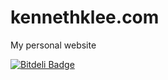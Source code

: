 kennethklee.com
===============

My personal website


[![Bitdeli Badge](https://d2weczhvl823v0.cloudfront.net/kennethklee/kennethklee.com/trend.png)](https://bitdeli.com/free "Bitdeli Badge")

